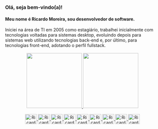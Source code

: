 ### Olá, seja bem-vindo(a)!

<h4>Meu nome é Ricardo Moreira, sou desenvolvedor de software.</h4> 

<div align="justifiy">
  Iniciei na área de TI em 2005 como estagiário, trabalhei inicialmente com tecnologias voltadas para sistemas desktop, evoluindo depois para sistemas web utilizando tecnologias back-end e, por último, para tecnologias front-end, adotando o perfil fullstack.
</div><br>

<div align="center">
  <a href="https://github.com/rgusto">
  <img height="180em" src="https://github-readme-stats.vercel.app/api?username=rgusto&show_icons=true&theme=discord_old_blurple&include_all_commits=true&count_private=true&locale=pt-br"/>
  <img height="180em" src="https://github-readme-stats.vercel.app/api/top-langs/?username=rgusto&layout=compact&langs_count=8&theme=discord_old_blurple&count_private=true&locale=pt-br"/>
</div>
  
<div align="center"><br>
  <img align="center" alt="Ricardo-Java" height="32" width="38" src="https://cdn.jsdelivr.net/gh/devicons/devicon/icons/java/java-plain.svg">
  <img align="center" alt="Ricardo-PHP" height="32" width="38" src="https://cdn.jsdelivr.net/gh/devicons/devicon/icons/php/php-plain.svg">
  <img align="center" alt="Ricardo-Kotlin" height="32" width="38" src="https://cdn.jsdelivr.net/gh/devicons/devicon/icons/kotlin/kotlin-original.svg" >
  <img align="center" alt="Ricardo-JS" height="32" width="38" src="https://cdn.jsdelivr.net/gh/devicons/devicon/icons/javascript/javascript-plain.svg">   
   <img align="center" alt="Ricardo-NodeJS" height="32" width="38" src="https://cdn.jsdelivr.net/gh/devicons/devicon/icons/nodejs/nodejs-plain.svg">
  <img align="center" alt="Ricardo-TS" height="32" width="38" src="https://cdn.jsdelivr.net/gh/devicons/devicon/icons/typescript/typescript-original.svg">
  <img align="center" alt="Ricardo-Angular" height="32" width="38" src="https://cdn.jsdelivr.net/gh/devicons/devicon/icons/angularjs/angularjs-original.svg">
  <img align="center" alt="Ricardo-React" height="32" width="38" src="https://cdn.jsdelivr.net/gh/devicons/devicon/icons/react/react-original-wordmark.svg" >
    <img align="center" alt="Ricardo-TS" height="32" width="38" src="https://cdn.jsdelivr.net/gh/devicons/devicon/icons/python/python-original.svg">
</div>
